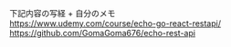 下記内容の写経 + 自分のメモ<br>
https://www.udemy.com/course/echo-go-react-restapi/ <br>
https://github.com/GomaGoma676/echo-rest-api

